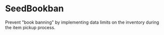 # SeedBookban
Prevent "book banning" by implementing data limits on the inventory during the item pickup process.
